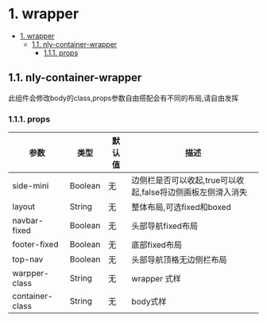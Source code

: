 # 1. wrapper
<!-- TOC -->

- [1. wrapper](#1-wrapper)
    - [1.1. nly-container-wrapper](#11-nly-container-wrapper)
        - [1.1.1. props](#111-props)

<!-- /TOC -->
## 1.1. nly-container-wrapper

此组件会修改body的class,props参数自由搭配会有不同的布局,请自由发挥

### 1.1.1. props

参数 | 类型 |  默认值 | 描述
-|-|-|-
side-mini | Boolean | 无 | 边侧栏是否可以收起,true可以收起,false将边侧画板左侧滑入消失
layout | String | 无 | 整体布局,可选fixed和boxed
navbar-fixed | Boolean | 无 | 头部导航fixed布局
footer-fixed | Boolean | 无 | 底部fixed布局
top-nav | Boolean | 无 | 头部导航顶格无边侧栏布局
warpper-class | String | 无 | wrapper 式样
container-class | String | 无 | body式样